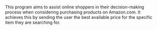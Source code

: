 This program aims to assist online shoppers in their decision-making process when considering purchasing products on Amazon.com. It achieves this by sending the user the best available price for the specific item they are searching for.
